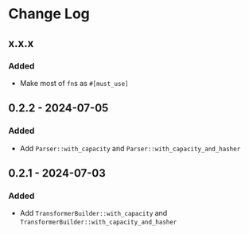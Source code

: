 # Change Log

## x.x.x

### Added

- Make most of `fn`s as `#[must_use]`

## 0.2.2 - 2024-07-05

### Added

- Add `Parser::with_capacity` and `Parser::with_capacity_and_hasher`

## 0.2.1 - 2024-07-03

### Added

- Add `TransformerBuilder::with_capacity` and `TransformerBuilder::with_capacity_and_hasher`
